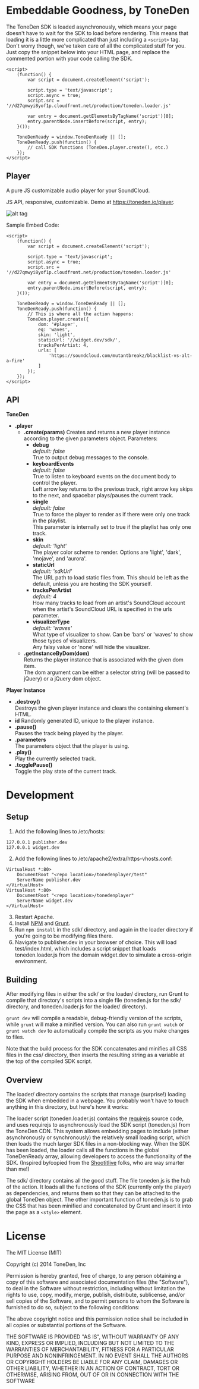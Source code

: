 Embeddable Goodness, by ToneDen
===

The ToneDen SDK is loaded asynchronously, which means your page doesn't have to wait for the SDK to load before rendering.
This means that loading it is a little more complicated than just including a `<script>` tag. Don't worry though, we've taken care of all the complicated stuff for you.
Just copy the snippet below into your HTML page, and replace the commented portion with your code calling the SDK.

```
<script>
    (function() {
        var script = document.createElement('script');

        script.type = 'text/javascript';
        script.async = true;
        script.src = '//d27qmwyi8yof1p.cloudfront.net/production/toneden.loader.js'

        var entry = document.getElementsByTagName('script')[0];
        entry.parentNode.insertBefore(script, entry);
    }());

    ToneDenReady = window.ToneDenReady || [];
    ToneDenReady.push(function() {
        // call SDK functions (ToneDen.player.create(), etc.)
    });
</script>
```

Player
---

A pure JS customizable audio player for your SoundCloud. 

JS API, responsive, customizable. Demo at https://toneden.io/player.

![alt tag](https://raw.github.com/tim-thimmaiah/tonedenplayer/master/mockupv1.png)

Sample Embed Code:
```
<script>
    (function() {
        var script = document.createElement('script');

        script.type = 'text/javascript';
        script.async = true;
        script.src = '//d27qmwyi8yof1p.cloudfront.net/production/toneden.loader.js'

        var entry = document.getElementsByTagName('script')[0];
        entry.parentNode.insertBefore(script, entry);
    }());

    ToneDenReady = window.ToneDenReady || [];
    ToneDenReady.push(function() {
        // This is where all the action happens:
        ToneDen.player.create({
            dom: '#player',
            eq: 'waves',
            skin: 'light',
            staticUrl: '//widget.dev/sdk/',
            tracksPerArtist: 4,
            urls: [
                'https://soundcloud.com/mutantbreakz/blacklist-vs-alt-a-fire'
            ]
        });
    });
</script>
```

API
---

**ToneDen**
* **.player**
  * **.create(params)**
    Creates and returns a new player instance according to the given parameters object.
    Parameters:
    * **debug**  
      *default: false*   
      True to output debug messages to the console.  
    * **keyboardEvents**  
      *default: false*   
      True to listen to keyboard events on the document body to control the player.  
      Left arrow key returns to the previous track, right arrow key skips to the next, and spacebar plays/pauses the current track.  
    * **single**  
      *default: false*   
      True to force the player to render as if there were only one track in the playlist.  
      This parameter is internally set to true if the playlist has only one track.  
    * **skin**  
      *default: 'light'*   
      The player color scheme to render. Options are 'light', 'dark', 'mojave', and 'aurora'.  
    * **staticUrl**  
      *default: 'sdkUrl'*   
      The URL path to load static files from. This should be left as the default, unless you are hosting the SDK yourself.  
    * **tracksPerArtist**  
      *default: 4*   
      How many tracks to load from an artist's SoundCloud account when the artist's SoundCloud URL is specified in the urls parameter.  
    * **visualizerType**  
      *default: 'waves'*   
      What type of visualizer to show. Can be 'bars' or 'waves' to show those types of visualizers.  
      Any falsy value or 'none' will hide the visualizer.  
  * **.getInstanceByDom(dom)**  
      Returns the player instance that is associated with the given dom item.  
      The dom argument can be either a selector string (will be passed to jQuery) or a jQuery dom object.

**Player Instance**
* **.destroy()**  
  Destroys the given player instance and clears the containing element's HTML.  
* **id**
  Randomly generated ID, unique to the player instance.
* **.pause()**  
  Pauses the track being played by the player.  
* **.parameters**  
  The parameters object that the player is using.  
* **.play()**  
  Play the currently selected track.  
* **.togglePause()**  
  Toggle the play state of the current track.

Development
===

Setup
---

1. Add the following lines to /etc/hosts:
```
127.0.0.1 publisher.dev
127.0.0.1 widget.dev
```
2. Add the following lines to /etc/apache2/extra/https-vhosts.conf:  
```
VirtualHost *:80>  
    DocumentRoot "<repo location>/tonedenplayer/test"  
    ServerName publisher.dev  
</VirtualHost>  
VirtualHost *:80>  
    DocumentRoot "<repo location>/tonedenplayer"  
    ServerName widget.dev  
</VirtualHost>  
```
3. Restart Apache.
4. Install [NPM](https://github.com/npm/npm) and [Grunt](http://gruntjs.com/).
5. Run `npm install` in the sdk/ directory, and again in the loader directory if you're going to be modifying files there.
6. Navigate to publisher.dev in your browser of choice.
This will load test/index.html, which includes a script snippet that loads toneden.loader.js from the domain widget.dev to simulate a cross-origin environment.

Building
---

After modifying files in either the sdk/ or the loader/ directory, run Grunt to compile that directory's scripts into a single file (toneden.js for the sdk/ directory, and toneden.loader.js for the loader/ directory).

`grunt dev` will compile a readable, debug-friendly version of the scripts, while `grunt` will make a minified version.
You can also run `grunt watch` or `grunt watch dev` to automatically compile the scripts as you make changes to files.

Note that the build process for the SDK concatenates and minifies all CSS files in the css/ directory,
then inserts the resulting string as a variable at the top of the compiled SDK script.

Overview
---

The loader/ directory contains the scripts that manage (surprise!) loading the SDK when embedded in a webpage.
You probably won't have to touch anything in this directory, but here's how it works:

The loader script (toneden.loader.js) contains the [requirejs](http://requirejs.org/) source code,
and uses requirejs to asynchronously load the SDK script (toneden.js) from the ToneDen CDN.
This system allows embedding pages to include (either asynchronously or synchronously) the relatively small loading script,
which then loads the much larger SDK files in a non-blocking way.
When the SDK has been loaded, the loader calls all the functions in the global ToneDenReady array,
allowing developers to access the functionality of the SDK.
(Inspired by/copied from the [Shootitlive](https://github.com/shootitlive/widgetloader) folks, who are way smarter than me!)

The sdk/ directory contains all the good stuff. The file toneden.js is the hub of the action.
It loads all the functions of the SDK (currently only the player) as dependencies,
and returns them so that they can be attached to the global ToneDen object.
The other important function of toneden.js is to grab the CSS that has been minified and concatenated by Grunt and insert it into the page as a `<style>` element.

License
===

The MIT License (MIT)

Copyright (c) 2014 ToneDen, Inc

Permission is hereby granted, free of charge, to any person obtaining a copy of
this software and associated documentation files (the "Software"), to deal in
the Software without restriction, including without limitation the rights to
use, copy, modify, merge, publish, distribute, sublicense, and/or sell copies of
the Software, and to permit persons to whom the Software is furnished to do so,
subject to the following conditions:

The above copyright notice and this permission notice shall be included in all
copies or substantial portions of the Software.

THE SOFTWARE IS PROVIDED "AS IS", WITHOUT WARRANTY OF ANY KIND, EXPRESS OR
IMPLIED, INCLUDING BUT NOT LIMITED TO THE WARRANTIES OF MERCHANTABILITY, FITNESS
FOR A PARTICULAR PURPOSE AND NONINFRINGEMENT. IN NO EVENT SHALL THE AUTHORS OR
COPYRIGHT HOLDERS BE LIABLE FOR ANY CLAIM, DAMAGES OR OTHER LIABILITY, WHETHER
IN AN ACTION OF CONTRACT, TORT OR OTHERWISE, ARISING FROM, OUT OF OR IN
CONNECTION WITH THE SOFTWARE
